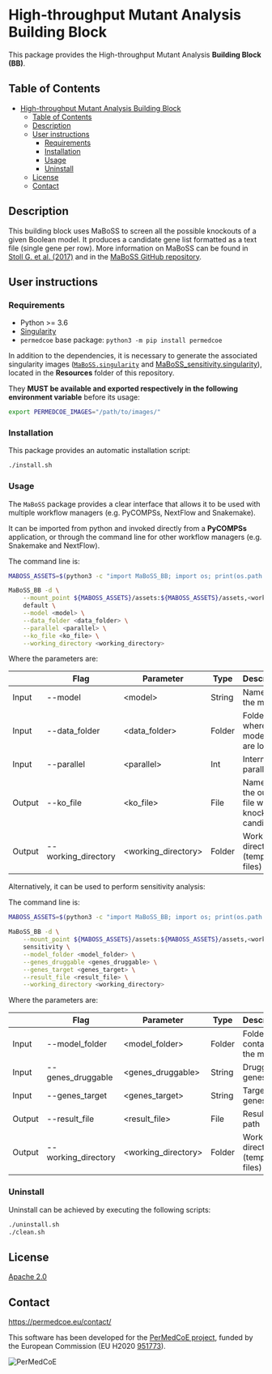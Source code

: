 # High-throughput Mutant Analysis Building Block

This package provides the High-throughput Mutant Analysis **Building Block (BB)**.

## Table of Contents

- [High-throughput Mutant Analysis Building Block](#high-throughput-mutant-analysis-building-block)
  - [Table of Contents](#table-of-contents)
  - [Description](#description)
  - [User instructions](#user-instructions)
    - [Requirements](#requirements)
    - [Installation](#installation)
    - [Usage](#usage)
    - [Uninstall](#uninstall)
  - [License](#license)
  - [Contact](#contact)

## Description

This building block uses MaBoSS to screen all the possible knockouts of a given Boolean model. It produces a candidate gene list formatted as a text file (single gene per row). More information on MaBoSS can be found in [Stoll G. et al. (2017)](https://academic.oup.com/bioinformatics/article-lookup/doi/10.1093/bioinformatics/btx123) and in the [MaBoSS GitHub repository](https://github.com/maboss-bkmc/MaBoSS-env-2.0).

## User instructions

### Requirements

- Python >= 3.6
- [Singularity](https://singularity.lbl.gov/docs-installation)
- `permedcoe` base package: `python3 -m pip install permedcoe`

In addition to the dependencies, it is necessary to generate the associated
singularity images ([`MaBoSS.singularity`](../Resources/images/MaBoSS.singularity) and
[MaBoSS_sensitivity.singularity](../Resources/images/MaBoSS_sensitivity.singularity)),
located in the **Resources** folder of this repository.

They **MUST be available and exported respectively in the following environment variable**
before its usage:

```bash
export PERMEDCOE_IMAGES="/path/to/images/"
```

### Installation

This package provides an automatic installation script:

```bash
./install.sh
```

### Usage

The `MaBoSS` package provides a clear interface that allows
it to be used with multiple workflow managers (e.g. PyCOMPSs, NextFlow and
Snakemake).

It can be imported from python and invoked directly from a **PyCOMPSs**
application, or through the command line for other workflow managers
(e.g. Snakemake and NextFlow).

The command line is:

```bash
MABOSS_ASSETS=$(python3 -c "import MaBoSS_BB; import os; print(os.path.dirname(MaBoSS_BB.__file__))")

MaBoSS_BB -d \
    --mount_point ${MABOSS_ASSETS}/assets:${MABOSS_ASSETS}/assets,<working_directory>:<working_directory> \
    default \
    --model <model> \
    --data_folder <data_folder> \
    --parallel <parallel> \
    --ko_file <ko_file> \
    --working_directory <working_directory>
```

Where the parameters are:

|        | Flag                | Parameter            | Type   | Description                                           |
|--------|---------------------|----------------------|--------|-------------------------------------------------------|
| Input  | --model             | \<model>             | String | Name of the model                                     |
| Input  | --data_folder       | \<data_folder>       | Folder | Folder where the model files are located              |
| Input  | --parallel          | \<parallel>          | Int    | Internal parallelism                                  |
| Output | --ko_file           | \<ko_file>           | File   | Name of the output file with the knock-out candidates |
| Output | --working_directory | \<working_directory> | Folder | Working directory (temporary files)                   |

Alternatively, it can be used to perform sensitivity analysis:

The command line is:

```bash
MABOSS_ASSETS=$(python3 -c "import MaBoSS_BB; import os; print(os.path.dirname(MaBoSS_BB.__file__))")

MaBoSS_BB -d \
    --mount_point ${MABOSS_ASSETS}/assets:${MABOSS_ASSETS}/assets,<working_directory>:<working_directory> \
    sensitivity \
    --model_folder <model_folder> \
    --genes_druggable <genes_druggable> \
    --genes_target <genes_target> \
    --result_file <result_file> \
    --working_directory <working_directory>
```

Where the parameters are:

|        | Flag                | Parameter            | Type   | Description                         |
|--------|---------------------|----------------------|--------|-------------------------------------|
| Input  | --model_folder      | \<model_folder>      | Folder | Folder that contains the model      |
| Input  | --genes_druggable   | \<genes_druggable>   | String | Druggable genes                     |
| Input  | --genes_target      | \<genes_target>      | String | Target genes                        |
| Output | --result_file       | \<result_file>       | File   | Result file path                    |
| Output | --working_directory | \<working_directory> | Folder | Working directory (temporary files) |

### Uninstall

Uninstall can be achieved by executing the following scripts:

```bash
./uninstall.sh
./clean.sh
```

## License

[Apache 2.0](https://www.apache.org/licenses/LICENSE-2.0)


## Contact

<https://permedcoe.eu/contact/>

This software has been developed for the [PerMedCoE project](https://permedcoe.eu/), funded by the European Commission (EU H2020 [951773](https://cordis.europa.eu/project/id/951773)).

![](https://permedcoe.eu/wp-content/uploads/2020/11/logo_1.png "PerMedCoE")
